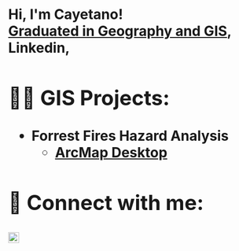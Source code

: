 <h1>Hi, I'm Cayetano! <br/><a href="https://github.com/GISLynx">Graduated in Geography and GIS</a>, <ahttps://www.linkedin.com/in/cayetano-gonzalez-miranda-a2bab1177//">Linkedin</a>, 

<h2>👨‍💻 GIS Projects:</h2>

- <b>Forrest Fires Hazard Analysis</b>
  - [ArcMap Desktop](https://github.com/joshmadakor1/Algorithms-Practice)


<h2> 🤳 Connect with me:</h2>


[<img align="left" alt="CayetanoGonzalez | LinkedIn" width="22px" src="https://cdn.jsdelivr.net/npm/simple-icons@v3/icons/linkedin.svg" />][linkedin]





[linkedin]: (href="www.linkedin.com/in/cayetano-gonzalez-miranda-a2bab1177")
